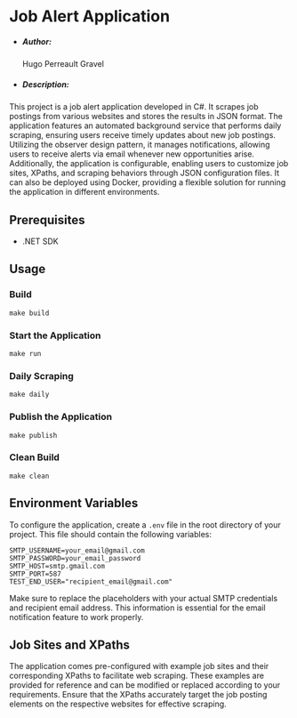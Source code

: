 # Job Alert Application

- ##### Author:
  
  Hugo Perreault Gravel

- ##### Description:
This project is a job alert application developed in C#. It scrapes job postings from various websites and stores the results in JSON format. The application features an automated background service that performs daily scraping, ensuring users receive timely updates about new job postings. Utilizing the observer design pattern, it manages notifications, allowing users to receive alerts via email whenever new opportunities arise. Additionally, the application is configurable, enabling users to customize job sites, XPaths, and scraping behaviors through JSON configuration files. It can also be deployed using Docker, providing a flexible solution for running the application in different environments.

## Prerequisites

- .NET SDK

## Usage

### Build

```
make build
```

### Start the Application

```
make run
```

### Daily Scraping

```
make daily
```

### Publish the Application

```
make publish
```

### Clean Build

```
make clean
```

## Environment Variables

To configure the application, create a `.env` file in the root directory of your project. This file should contain the following variables:

```
SMTP_USERNAME=your_email@gmail.com
SMTP_PASSWORD=your_email_password
SMTP_HOST=smtp.gmail.com
SMTP_PORT=587
TEST_END_USER="recipient_email@gmail.com"
```

Make sure to replace the placeholders with your actual SMTP credentials and recipient email address. This information is essential for the email notification feature to work properly.

## Job Sites and XPaths

The application comes pre-configured with example job sites and their corresponding XPaths to facilitate web scraping. These examples are provided for reference and can be modified or replaced according to your requirements. Ensure that the XPaths accurately target the job posting elements on the respective websites for effective scraping.
